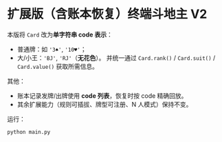 # 扩展版（含账本恢复）终端斗地主 V2

本版将 `Card` 改为**单字符串 code 表示**：
- 普通牌：如 `'3♠'`, `'10♥'`；
- 大/小王：`'BJ'`, `'RJ'`（**无花色**）。
并统一通过 `Card.rank()` / `Card.suit()` / `Card.value()` 获取所需信息。

其他：
- 账本记录发牌/出牌使用 **code 列表**，恢复时按 code 精确回放。
- 其余扩展能力（规则可插拔、牌型可注册、N 人模式）保持不变。

运行：
```bash
python main.py
```
